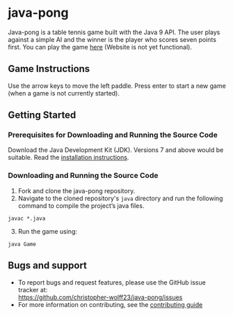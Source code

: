 java-pong 
======
Java-pong is a table tennis game built with the Java 9 API. The user plays against a simple AI and the winner is the player who scores seven points first. You can play the game [here](cool-free-games.com/java-pong) (Website is not yet functional).

## Game Instructions

Use the arrow keys to move the left paddle.
Press enter to start a new game (when a game is not currently started). 

## Getting Started

### Prerequisites for Downloading and Running the Source Code

Download the Java Development Kit (JDK). Versions 7 and above would be suitable. Read the [installation instructions](http://www.oracle.com/technetwork/java/javase/downloads/index.html). 

### Downloading and Running the Source Code

1. Fork and clone the java-pong repository.
2. Navigate to the cloned repository's `java` directory and run the following command to compile the project’s java files. 

~~~
javac *.java
~~~
3. Run the game using:
~~~
java Game
~~~

## Bugs and support
* To report bugs and request features, please use the GitHub issue tracker at:
<br /> https://github.com/christopher-wolff23/java-pong/issues
* For more information on contributing, see the [contributing guide](https://github.com/chris-wolff/java-pong/blob/master/CONTRIBUTING.md)
